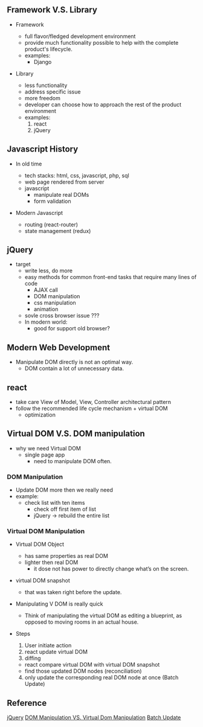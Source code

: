 ## Framework V.S. Library
* Framework
  * full flavor/fledged development environment
  * provide much functionality possible to help with the complete product's lifecycle.
  * examples:
    * Django

* Library
  * less functionality
  * address specific issue
  * more freedom
  * developer can choose how to approach the rest of the product environment
  * examples:
    1. react
    2. jQuery


## Javascript History
* In old time
  * tech stacks: html, css, javascript, php, sql
  * web page rendered from server
  * javascript
    * manipulate real DOMs
    * form validation

* Modern Javascript
  * routing (react-router)
  * state management (redux)


## jQuery
* target
  * write less, do more
  * easy methods for common front-end tasks that require many lines of code
    * AJAX call
    * DOM manipulation
    * css manipulation
    * animation
  * sovle cross browser issue ???
  * In modern world:
    * good for support old browser?

## Modern Web Development
* Manipulate DOM directly is not an optimal way.
  * DOM contain a lot of unnecessary data.


## react
* take care View of Model, View, Controller architectural pattern
* follow the recommended life cycle mechanism + virtual DOM
  * optimization


## Virtual DOM V.S. DOM manipulation

* why we need Virtual DOM
  * single page app
    * need to manipulate DOM often.


### DOM Manipulation
* Update DOM more then we really need
* example:
  * check list with ten items
    * check off first item of list
    * jQuery -> rebuild the entire list

### Virtual DOM Manipulation
* Virtual DOM Object
  * has same properties as real DOM
  * lighter then real DOM
    * it dose not has power to directly change what’s on the screen.

* virtual DOM snapshot
  * that was taken right before the update.

* Manipulating V DOM is really quick
  *  Think of manipulating the virtual DOM as editing a blueprint, as opposed to moving rooms in an actual house.

* Steps
  1. User initiate action
  2. react update virtual DOM
  3. diffing
    * react compare virtual DOM with virtual DOM snapshot
    * find those updated DOM nodes (reconciliation)
  4. only update the corresponding real DOM node at once (Batch Update)


## Reference
[jQuery](https://programmingwithmosh.com/javascript/react-vs-jquery-how-they-compare/)
[DOM Manipulation VS. Virtual Dom Manipulation](https://www.codecademy.com/articles/react-virtual-dom)
[Batch Update](https://programmingwithmosh.com/react/react-virtual-dom-explained/)
